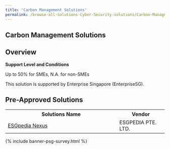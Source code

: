 ```yaml
---
title: 'Carbon Management Solutions'
permalink: /browse-all-solutions-Cyber-Security-solutions/Carbon-Management-Solutions
---
```


## Carbon Management Solutions
## Overview

**Support Level and Conditions**

Up to 50% for SMEs, N.A. for non-SMEs

This solution is supported by Enterprise Singapore (EnterpriseSG).

## Pre-Approved Solutions

<table>
<tr>
<th style='width: auto;'><b>Solutions Name</b></th>
<th style='width: 30%;'><b>Vendor</b></th>
</tr>
<tr>
<td><a href='/productivity-solutions-grant/solutionrepo/201904974E-ESGpd-Nxus-G' target='_blank'>ESGpedia Nexus</a><br></td>
<td>ESGPEDIA PTE. LTD.</td>
</tr>
</table>

{% include banner-psg-survey.html %}
